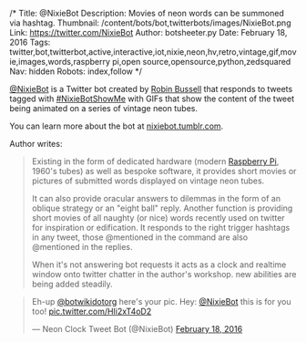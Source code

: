 /*
Title: @NixieBot
Description: Movies of neon words can be summoned via hashtag.
Thumbnail: /content/bots/bot,twitterbots/images/NixieBot.png
Link: https://twitter.com/NixieBot
Author: botsheeter.py
Date: February 18, 2016
Tags: twitter,bot,twitterbot,active,interactive,iot,nixie,neon,hv,retro,vintage,gif,movie,images,words,raspberry pi,open source,opensource,python,zedsquared
Nav: hidden
Robots: index,follow
*/

[@NixieBot](https://twitter.com/NixieBot) is a Twitter bot created by [Robin Bussell](https://twitter.com/Zedsquared) that responds to tweets tagged with [#NixieBotShowMe](https://twitter.com/hashtag/NixieBotShowMe?src=hash) with GIFs that show the content of the tweet being animated on a series of vintage neon tubes.

You can learn more about the bot at [nixiebot.tumblr.com](http://nixiebot.tumblr.com).

Author writes:

> Existing in the form of dedicated hardware (modern [Raspberry Pi](https://www.raspberrypi.org), 1960's tubes) as well as bespoke software, it provides short movies or pictures of submitted words displayed on vintage neon tubes.
>
>It can also provide oracular answers to dilemmas in the form of an oblique strategy or an "eight ball" reply. Another function is providing short movies of all naughty (or nice) words recently used on twitter for inspiration or edification. It responds to the right trigger hashtags in any tweet, those @mentioned in the command are also @mentioned in the replies.
>
> When it's not answering bot requests it acts as a clock and realtime window onto twitter chatter in the author's workshop. new abilities are being added steadily.


<blockquote class="twitter-tweet" data-conversation="none" data-lang="en"><p lang="en" dir="ltr">Eh-up <a href="https://twitter.com/botwikidotorg">@botwikidotorg</a> here&#39;s your pic. Hey: <a href="https://twitter.com/NixieBot">@NixieBot</a> this is for you too! <a href="https://t.co/HIi2xT4oD2">pic.twitter.com/HIi2xT4oD2</a></p>&mdash; Neon Clock Tweet Bot (@NixieBot) <a href="https://twitter.com/NixieBot/status/700418685635272704">February 18, 2016</a></blockquote>

<script async src="//platform.twitter.com/widgets.js" charset="utf-8"></script>
